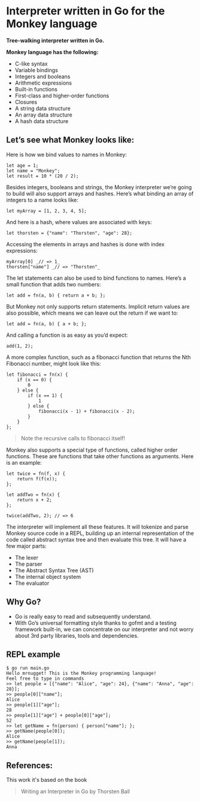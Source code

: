 # Interpreter written in Go for the Monkey language

**Tree-walking interpreter written in Go.**

**Monkey language has the following:**
* C-like syntax 
* Variable bindings 
* Integers and booleans 
* Arithmetic expressions 
* Built-in functions 
* First-class and higher-order functions 
* Closures 
* A string data structure 
* An array data structure 
* A hash data structure

## Let’s see what Monkey looks like:

Here is how we bind values to names in Monkey:

```c:
let age = 1;
let name = "Monkey"; 
let result = 10 * (20 / 2);
```
Besides integers, booleans and strings, the Monkey interpreter we’re 
going to build will also support arrays and hashes. Here’s what binding 
an array of integers to a name looks like: 

```c:
let myArray = [1, 2, 3, 4, 5];
```
And here is a hash, where values are associated with keys: 

```c:
let thorsten = {"name": "Thorsten", "age": 28};
```

Accessing the elements in arrays and hashes is done with index expressions:

```c: 
myArray[0] _// => 1_
thorsten["name"] _// => "Thorsten"_
```

The let statements can also be used to bind functions to names. Here’s a 
small function that adds two numbers: 

```c: 
let add = fn(a, b) { return a + b; };
```

But Monkey not only supports return statements. Implicit return values are 
also possible, which means we can leave out the return if we want to:

```c: 
let add = fn(a, b) { a + b; };
```

And calling a function is as easy as you’d expect: 

```c: 
add(1, 2);
```

A more complex function, such as a fibonacci function that returns the 
Nth Fibonacci number, might look like this: 

```c: 
let fibonacci = fn(x) { 
    if (x == 0) { 
        0
    } else { 
        if (x == 1) { 
            1
        } else { 
            fibonacci(x - 1) + fibonacci(x - 2);
        } 
    } 
}; 
```

>Note the recursive calls to fibonacci itself!

Monkey also supports a special type of functions, called higher order 
functions. These are functions that take other functions as arguments. 
Here is an example:

```c:
let twice = fn(f, x) { 
    return f(f(x));
};

let addTwo = fn(x) { 
    return x + 2;
}; 

twice(addTwo, 2); // => 6
```

The interpreter will implement all these features. It will tokenize 
and parse Monkey source code in a REPL, building up an internal 
representation of the code called abstract syntax tree and then
evaluate this tree. It will have a few major parts:

* The lexer 
* The parser 
* The Abstract Syntax Tree (AST) 
* The internal object system 
* The evaluator

## Why Go?

* Go is really easy to read and subsequently understand.
* With Go’s universal formatting style thanks to gofmt and a testing 
  framework built-in, we can concentrate on our interpreter and not 
  worry about 3rd party libraries, tools and dependencies.
  
## **REPL example**
```
$ go run main.go 
Hello mrnugget! This is the Monkey programming language! 
Feel free to type in commands 
>> let people = [{"name": "Alice", "age": 24}, {"name": "Anna", "age": 28}]; 
>> people[0]["name"]; 
Alice
>> people[1]["age"]; 
28
>> people[1]["age"] + people[0]["age"];
52 
>> let getName = fn(person) { person["name"]; };
>> getName(people[0]);
Alice 
>> getName(people[1]); 
Anna
```  

## References:

This work it's based on the book 
>Writing an Interpreter in Go by Thorsten Ball